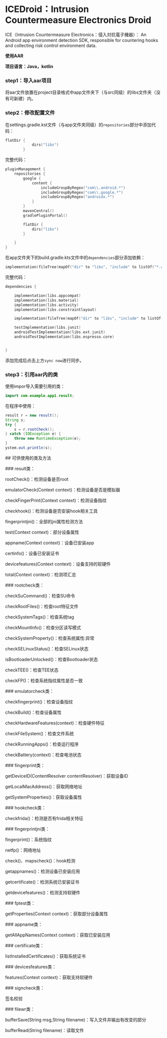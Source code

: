 # ICEDroid：Intrusion Countermeasure Electronics Droid
ICE（Intrusion Countermeasure Electronics：侵入対抗電子機器）： An Android app environment detection SDK, responsible for countering hooks and collecting risk control environment data.

**使用AAR**

**项目语言：Java，kotlin**

### **step1：导入aar项目**

将aar文件放置在project目录格式中app文件夹下（与src同级）的libs文件夹（没有可新建）内。

### **step2：修改配置文件**

在settings.gradle.kst文件（与app文件夹同级）的`repositories`部分中添加代码：

```kotlin
flatDir {
            dirs("libs")
        }
```

完整代码：

```kotlin
pluginManagement {
    repositories {
        google {
            content {
                includeGroupByRegex("com\\.android.*")
                includeGroupByRegex("com\\.google.*")
                includeGroupByRegex("androidx.*")
            }
        }
        mavenCentral()
        gradlePluginPortal()

        flatDir {
            dirs("libs")
        }

    }
}
```

在app文件夹下的build.gradle.kts文件中的`dependencies`部分添加依赖：

```kotlin
implementation(fileTree(mapOf("dir" to "libs", "include" to listOf("*.aar"))))
```

完整代码：

```kotlin
dependencies {

    implementation(libs.appcompat)
    implementation(libs.material)
    implementation(libs.activity)
    implementation(libs.constraintlayout)

    implementation(fileTree(mapOf("dir" to "libs", "include" to listOf("*.aar"))))

    testImplementation(libs.junit)
    androidTestImplementation(libs.ext.junit)
    androidTestImplementation(libs.espresso.core)


}
```

添加完成后点击上方`sync now`进行同步。

### **step3：引用aar内的类**

使用impor导入需要引用的类：

```java
import com.example.app1.result;
```

在程序中使用：

```java
result r = new result();
String s;
try {
    s = r.rootCheck();
} catch (IOException e) {
    throw new RuntimeException(e);
}
ystem.out.println(s);
```
## 可供使用的类及方法

### result类：

rootCheck()：检测设备是否root

emulatorCheck(Context context)：检测设备是否是模拟器

checkFingerPrint(Context context)：检测设备指纹

checkhook()：检测设备是否安装hook相关工具

fingerprintjni()：全部的jni属性检测方法

test(Context context)：部分设备属性

appname(Context context)：设备已安装app

certinfo()：设备已安装证书

devicefeatures(Context context)：设备支持的软硬件

total(Context context)：检测项汇总

### rootcheck类：

checkSuCommand()：检查SU命令

checkRootFiles()：检查root特征文件

checkSystemTags()：检查系统tag

checkMountInfo()：检查分区读写模式

checkSystemProperty()：检查系统属性:异常

checkSELinuxStatus()：检查SELinux状态

isBootloaderUnlocked()：检查Bootloader状态

checkTEE()：检查TEE状态

checkFP()：检查系统指纹属性是否一致

### emulatorcheck类：

checkfingerprint()：检查设备指纹

checkBuild()：检查设备属性

checkHardwareFeatures(context)：检查硬件特征

checkFileSystem()：检查文件系统

checkRunningApps()：检查运行程序

checkBattery(context)：检查电池状态

### fingerprint类：

getDeviceID(ContentResolver contentResolver)：获取设备ID

getLocalMacAddress()：获取网络地址

getSystemProperties()：获取设备属性

### hookcheck类：

checkfrida()：检测是否有frida相关特征

### fingerprintjni类：

fingerprint()：系统指纹

netfp()：网络地址

check()、mapscheck()：hook检测

getappnames()：检测设备已安装应用

getcertificate()：检测系统已安装证书

getdevicefeatures()：检测支持软硬件

### fptest类：

getProperties(Context context)：获取部分设备属性

### appname类：

getAllAppNames(Context context)：获取已安装应用

### certificate类：

listInstalledCertificates()：获取系统证书

### devicesfeatures类：

features(Context context)：获取支持软硬件

### signcheck类：

签名校验

### filewr类：

bufferSave(String msg,String filename)：写入文件并输出有改变的部分

bufferRead(String filename)：读取文件
